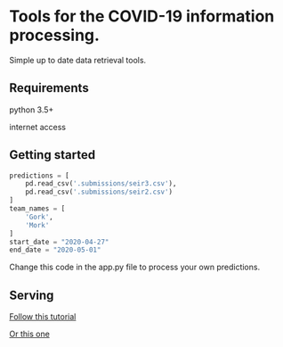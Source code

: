 # Tools for the COVID-19 information processing.
Simple up to date data retrieval tools.

## Requirements

python 3.5+

internet access

## Getting started

```python
predictions = [
    pd.read_csv('.submissions/seir3.csv'),
    pd.read_csv('.submissions/seir2.csv')    
]
team_names = [
    'Gork',
    'Mork'
]
start_date = "2020-04-27"
end_date = "2020-05-01"
```
Change this code in the app.py file to process your own predictions.

## Serving

[Follow this tutorial](https://www.digitalocean.com/community/tutorials/how-to-serve-flask-applications-with-gunicorn-and-nginx-on-ubuntu-18-04)

[Or this one](https://markobigdata.com/2019/12/05/nginx-gunicorn-and-dash-on-centos/)